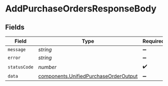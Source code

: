 # AddPurchaseOrdersResponseBody


## Fields

| Field                                                                                          | Type                                                                                           | Required                                                                                       | Description                                                                                    |
| ---------------------------------------------------------------------------------------------- | ---------------------------------------------------------------------------------------------- | ---------------------------------------------------------------------------------------------- | ---------------------------------------------------------------------------------------------- |
| `message`                                                                                      | *string*                                                                                       | :heavy_minus_sign:                                                                             | N/A                                                                                            |
| `error`                                                                                        | *string*                                                                                       | :heavy_minus_sign:                                                                             | N/A                                                                                            |
| `statusCode`                                                                                   | *number*                                                                                       | :heavy_check_mark:                                                                             | N/A                                                                                            |
| `data`                                                                                         | [components.UnifiedPurchaseOrderOutput](../../models/components/unifiedpurchaseorderoutput.md) | :heavy_minus_sign:                                                                             | N/A                                                                                            |